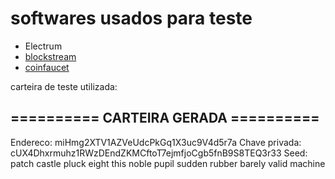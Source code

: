 # softwares usados para teste

- Electrum
- [blockstream](https://blockstream.info/testnet/)
- [coinfaucet](https://coinfaucet.eu/en/btc-testnet/)

carteira de teste utilizada:

## ========== CARTEIRA GERADA ==========
Endereco:  miHmg2XTV1AZVeUdcPkGq1X3uc9V4d5r7a
Chave privada:  cUX4Dhxrmuhz1RWzDEndZKMCftoT7ejmfjoCgb5fnB9S8TEQ3r33
Seed:  patch castle pluck eight this noble pupil sudden rubber barely valid machine
